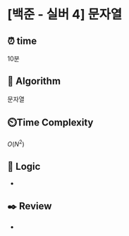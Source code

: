 # [백준 - 실버 4] 문자열

## ⏰  **time**
10분

## :pushpin: **Algorithm**
문자열

## ⏲️**Time Complexity**
$O(N^2)$

## :round_pushpin: **Logic**
- 
## :black_nib: **Review**
- 
